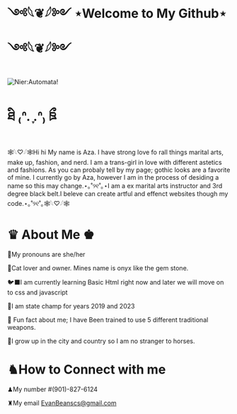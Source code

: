 # ༺𓆩❦︎𓆪༻ ⋆Welcome to My Github⋆ ༺𓆩❦︎𓆪༻

![Nier:Automata!](https://i.redd.it/qmjbo59wwvhy.jpg)
# ཐི ₍ᐢ. ̞.ᐢ₎ ཋྀ 
🕸️𓆩♡𓆪🕸️Hi hi My name is Aza. I have strong love fo rall things marital arts, make up, fashion, and nerd. I am a trans-girl in love with different astetics and fashions. As you can probaly tell by my page; gothic looks are a favorite of mine. I currently go by Aza, however I am in the process of desiding a name so this may change.⋆｡˚୨୧˚｡⋆I am a ex marital arts instructor and 3rd degree black belt.I beleve can create artful and effenct websites though my code.⋆｡˚୨୧˚｡🕸️𓆩♡𓆪🕸️

# ♛ About Me ♚

🖤My pronouns are she/her

🦢Cat lover and owner. Mines name is onyx like the gem stone.

🐦‍⬛I am currently learning Basic Html right now and later we will move on to css and javascript

🦅I am state champ for years 2019 and 2023

🥋 Fun fact about me; I have Been trained to use 5 different traditional weapons.

🐎I grow up in the city and country so I am no stranger to horses.

# ♞How to Connect with me

♟My number #(901)-827-6124

♜My email EvanBeanscs@gmail.com
  
<!---
MelMedarda/MelMedarda is a ✨ special ✨ repository because its `README.md` (this file) appears on your GitHub profile.
You can click the Preview link to take a look at your changes.
--->
